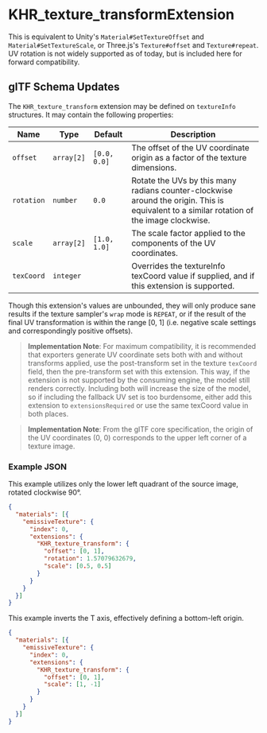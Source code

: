 # KHR_texture_transformExtension

This is equivalent to Unity's `Material#SetTextureOffset` and `Material#SetTextureScale`, or Three.js's `Texture#offset` and `Texture#repeat`. UV rotation is not widely supported as of today, but is included here for forward compatibility.

## glTF Schema Updates

The `KHR_texture_transform` extension may be defined on `textureInfo` structures. It may contain the following properties:

| Name       | Type       | Default      | Description
|------------|------------|--------------|---------------------------------
| `offset`   | `array[2]` | `[0.0, 0.0]` | The offset of the UV coordinate origin as a factor of the texture dimensions.
| `rotation` | `number`   | `0.0`        | Rotate the UVs by this many radians counter-clockwise around the origin. This is equivalent to a similar rotation of the image clockwise.
| `scale`    | `array[2]` | `[1.0, 1.0]` | The scale factor applied to the components of the UV coordinates.
| `texCoord` | `integer`  |              | Overrides the textureInfo texCoord value if supplied, and if this extension is supported.

Though this extension's values are unbounded, they will only produce sane results if the texture sampler's `wrap` mode is `REPEAT`, or if the result of the final UV transformation is within the range [0, 1] (i.e. negative scale settings and correspondingly positive offsets).

> **Implementation Note**: For maximum compatibility, it is recommended that exporters generate UV coordinate sets both with and without transforms applied, use the post-transform set in the texture `texCoord` field, then the pre-transform set with this extension. This way, if the extension is not supported by the consuming engine, the model still renders correctly. Including both will increase the size of the model, so if including the fallback UV set is too burdensome, either add this extension to `extensionsRequired` or use the same texCoord value in both places.

> **Implementation Note**: From the glTF core specification, the origin of the UV coordinates (0, 0) corresponds to the upper left corner of a texture image.

### Example JSON

This example utilizes only the lower left quadrant of the source image, rotated clockwise 90&deg;.

```json
{
  "materials": [{
    "emissiveTexture": {
      "index": 0,
      "extensions": {
        "KHR_texture_transform": {
          "offset": [0, 1],
          "rotation": 1.57079632679,
          "scale": [0.5, 0.5]
        }
      }
    }
  }]
}
```

This example inverts the T axis, effectively defining a bottom-left origin.

```json
{
  "materials": [{
    "emissiveTexture": {
      "index": 0,
      "extensions": {
        "KHR_texture_transform": {
          "offset": [0, 1],
          "scale": [1, -1]
        }
      }
    }
  }]
}
```

